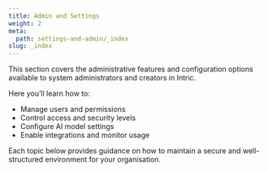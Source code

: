 ```yaml
---
title: Admin and Settings
weight: 2
meta:
  path: settings-and-admin/_index
slug: _index
---
```

This section covers the administrative features and configuration options available to system administrators and creators in Intric.

Here you’ll learn how to:
- Manage users and permissions  
- Control access and security levels  
- Configure AI model settings  
- Enable integrations and monitor usage  

Each topic below provides guidance on how to maintain a secure and well-structured environment for your organisation.
